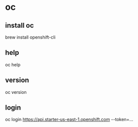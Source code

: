 # oc

## install oc
brew install openshift-cli

## help
oc help

## version
oc version

## login
oc login https://api.starter-us-east-1.openshift.com --token=...
